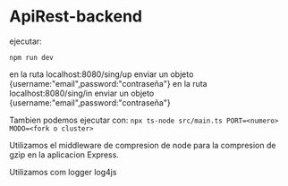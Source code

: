 # ApiRest-backend

ejecutar:

`npm run dev`

en la ruta localhost:8080/sing/up enviar un objeto {username:"email",password:"contraseña"} 
en la ruta localhost:8080/sing/in enviar un objeto {username:"email",password:"contraseña"} 


Tambien podemos ejecutar con:
`npx ts-node src/main.ts PORT=<numero> MODO=<fork o cluster>`


Utilizamos el middleware de compresion de node para la compresion de gzip en la aplicacion Express.

Utilizamos com logger log4js